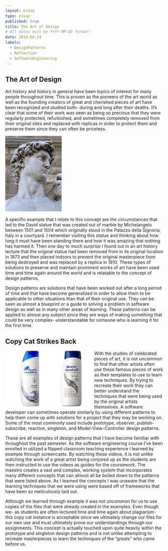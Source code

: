 ```yaml
---
layout: essay
type: essay
published: true
title: The Art of Design
# All dates must be YYYY-MM-DD format!
date: 2019-04-24
labels:
  - DesignPatterns
  - Reflection
  - SoftwareEngineering
---
```


## The Art of Design

Art history and history in general have been topics of interest for many people throughout time. This is proven as the pioneers of the art world as well as the founding creators of great and cherished pieces of art have been recognized and studied both- during and long after their deaths. It’s clear that some of their work was seen as being so precious that they were regularly protected, refurbished, and sometimes completely removed from their original sites and replaced with replicas in order to protect them and preserve them since they can often be priceless. 

<p>
<img float="left" src="../images/david.JPG" width = "180" height = "240">
</p>

A specific example that I relate to this concept are the circumstances that led to the David statue that was created out of marble by Michelangelo between 1501 and 1504 which originally stood in the Palazzo della Signoria, Italy in a courtyard. I remember visiting this statue and thinking about how long it must have been standing there and how it was amazing that nothing has harmed it. Then one day to much surprise I found out in an art history lecture that the original statue had been removed from in its original location in 1873 and then placed indoors to prevent the original masterpiece from being destroyed and was replaced by a replica in 1910. These types of solutions to preserve and maintain prominent works of art have been used time and time again around the world and is relatable to the concept of design patterns. 

Design patterns are solutions that have been worked out after a long period of time and that have become generalized in order to allow them to be applicable to other situations than that of their original use. They can be seen as almost a blueprint or a guide to solving a problem in software design as well as in many other areas of learning. These patterns can be applied to almost any subject since they are ways of making something that could be very complex- understandable for someone who is learning it for the first time.

## Copy Cat Strikes Back

<p>
<img align="left" src="../images/copycat.JPG">
</p>

With the studies of celebrated pieces of art, it is not uncommon to find that other artists often use these famous pieces of work as their templates to use to learn new techniques. By trying to recreate their work they can better understand the techniques that were being used by the original artists themselves. A software developer can sometimes operate similarly by using different patterns to help them come up with solutions for a project that they may be working on. Some of the most commonly used include prototype, observer, publish-subscribe, reactive, singleton, and Model-View-Controller design patterns. 

These are all examples of design patterns that I have become familiar with throughout the past semester. As the software engineering course I’ve been enrolled in utilized a flipped classroom teaching experience I learned by example through screencasts. By watching these videos, it is not unlike watching the work of a great artist being conjured up as the students are then instructed to use the videos as guides for the coursework. The maestro creates a vast and complex, working system that incorporates many different concepts that can almost all be boiled down to the patterns that were listed above. As I learned the concepts I was unaware that the learning techniques that we were using were based off of frameworks that have been so meticulously laid out.

Although we learned through example it was not uncommon for us to use copies of the files that were already created in the examples. Even though we- as students are often lectured time and time again about plagiarism- this copy cat instance is acceptable since we ultimately change our files for our own use and must ultimately prove our understandings through our assignments. This concept is actually touched upon quite heavily within the prototype and singleton design patterns and is not unlike attempting to recreate masterpieces to learn the techniques of the “greats” who came before us.
